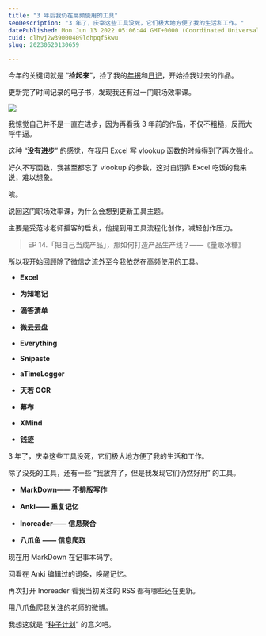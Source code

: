 ```yaml
---
title: "3 年后我仍在高频使用的工具"
seoDescription: "3 年了，庆幸这些工具没死，它们极大地方便了我的生活和工作。"
datePublished: Mon Jun 13 2022 05:06:44 GMT+0000 (Coordinated Universal Time)
cuid: clhvj2w39000409ldhpqf5kwu
slug: 20230520130659

---
```


今年的关键词就是 “**捡起来**”，捡了我的[年报](http://mp.weixin.qq.com/s?__biz=MzI3MzU5MDA1OQ==&mid=2247486617&idx=1&sn=df6ecbc0c3ede02ef2ace7aaa589ef89&chksm=eb21bedddc5637cb43af2529729e17e40d765c7e5c1c2bfa0813a8bdfa232d38ead5f4505a05&scene=21#wechat_redirect)和[日记](http://mp.weixin.qq.com/s?__biz=MzI3MzU5MDA1OQ==&mid=2247484707&idx=1&sn=a50c52b3da316a7174adc96b0941d15f&chksm=eb21b767dc563e711ea70c56fd310a1da3b781749062cd32b44f1cf70f060bd02d9869abd98e&scene=21#wechat_redirect)，开始捡我过去的作品。

更新完了时间记录的电子书，发现我还有过一门职场效率课。

![](https://cdn.hashnode.com/res/hashnode/image/upload/v1684559167190/52974b6d-e9b8-4035-970c-857079851f8e.png)

我惊觉自己并不是一直在进步，因为再看我 3 年前的作品，不仅不粗糙，反而大呼牛逼。

这种 “**没有进步**” 的感觉，在我用 Excel 写 vlookup 函数的时候得到了再次强化。

好久不写函数，我甚至都忘了 vlookup 的参数，这对自诩靠 Excel 吃饭的我来说，难以想象。

唉。

说回这门职场效率课，为什么会想到更新工具主题。

主要是受范冰老师播客的启发，他提到用工具流程化创作，减轻创作压力。

> EP 14.「把自己当成产品」，那如何打造产品生产线？——《量贩冰糖》

所以我开始回顾除了微信之流外至今我依然在高频使用的[工具](http://mp.weixin.qq.com/s?__biz=MzI3MzU5MDA1OQ==&mid=2247485107&idx=1&sn=cc211a72b4cec92ad4ef7bb6ac03c4d4&chksm=eb21b4f7dc563de10b62d363ebd992f9e6b27bada0f433c544d668b4aa465147a472dbbe5367&scene=21#wechat_redirect)。

* **Excel**
    
* **为知笔记**
    
* **滴答清单**
    
* **微云云盘**
    
* **Everything**
    
* **Snipaste**
    
* **aTimeLogger**
    
* **天若 OCR**
    
* **幕布**
    
* **XMind**
    
* **钱迹**
    

3 年了，庆幸这些工具没死，它们极大地方便了我的生活和工作。

除了没死的工具，还有一些 “我放弃了，但是我发现它们仍然好用” 的工具。

* **MarkDown—— 不排版写作**
    
* **Anki—— 重复记忆**
    
* **Inoreader—— 信息聚合**
    
* **八爪鱼 —— 信息爬取**
    

现在用 MarkDown 在记事本码字。

回看在 Anki 编辑过的词条，唤醒记忆。

再次打开 Inoreader 看我当初关注的 RSS 都有哪些还在更新。

用八爪鱼爬我关注的老师的微博。

我想这就是 “[种子计划](http://mp.weixin.qq.com/s?__biz=MzI3MzU5MDA1OQ==&mid=2247485999&idx=1&sn=aac1e1b645acfe243f4a2eca81130a22&chksm=eb21b86bdc56317dd92645226ca6938867399a3964fee989459718df637bb299bb0aecf8fe5b&scene=21#wechat_redirect)” 的意义吧。